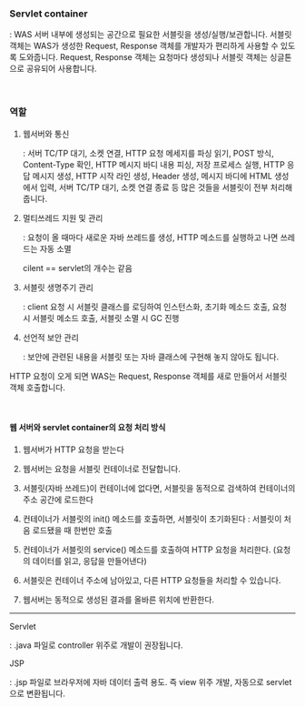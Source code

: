 ### Servlet container

: WAS 서버 내부에 생성되는 공간으로 필요한 서블릿을 생성/실행/보관합니다. 서블릿 객체는 WAS가 생성한 Request, Response 객체를 개발자가 편리하게 사용할 수 있도록 도와줍니다. Request, Response 객체는 요청마다 생성되나 서블릿 객체는 싱글톤으로 공유되어 사용합니다.

<br>

### 역할 

1. 웹서버와 통신

   : 서버 TC/TP 대기, 소켓 연결, HTTP 요청 메세지를 파싱 읽기, POST 방식, Content-Type 확인, HTTP 메시지 바디 내용 피싱, 저장 프로세스 실행, HTTP 응답 메시지 생성, HTTP 시작 라인 생성, Header 생성, 메시지 바디에 HTML 생성에서 입력, 서버 TC/TP 대기, 소켓 연결 종료 등 많은 것들을 서블릿이 전부 처리해줍니다.

2. 멀티쓰레드 지원 및 관리

   : 요청이 올 때마다 새로운 자바 쓰레드를 생성, HTTP 메소드를 실행하고 나면 쓰레드는 자동 소멸
   
      cilent == servlet의 개수는 같음 
    
4.  서블릿 생명주기 관리 
    
    : client 요청 시 서블릿 클래스를 로딩하여 인스턴스화, 초기화 메소드 호출, 요청 시 서블릿 메소드 호출, 서블릿 소멸 시 GC 진행
      
4.  선언적 보안 관리

    : 보안에 관련된 내용을 서블릿 또는 자바 클래스에 구현해 놓지 않아도 됩니다.

HTTP 요청이 오게 되면 WAS는 Request, Response 객체를 새로 만들어서 서블릿 객체 호출합니다.

<br>

#### 웹 서버와 servlet container의 요청 처리 방식

1. 웹서버가 HTTP 요청을 받는다

2. 웹서버는 요청을 서블릿 컨테이너로 전달합니다.

3. 서블릿(자바 쓰레드)이 컨테이너에 없다면, 서블릿을 동적으로 검색하여 컨테이너의 주소 공간에 로드한다

4. 컨테이너가 서블릿의 init() 메소드를 호출하면, 서블릿이 초기화된다
   : 서블릿이 처음 로드됐을 때 한번만 호출

5. 컨테이너가 서블릿의 service() 메소드를 호출하여 HTTP 요청을 처리한다.
   (요청의 데이터를 읽고, 응답을 만들어낸다)

6. 서블릿은 컨테이너 주소에 남아있고, 다른 HTTP 요청들을 처리할 수 있습니다.

7. 웹서버는 동적으로 생성된 결과를 올바른 위치에 반환한다.


----

Servlet

: .java 파일로 controller 위주로 개발이 권장됩니다. 


JSP

: .jsp 파일로 브라우저에 자바 데이터 출력 용도. 즉 view 위주 개발, 자동으로 servlet으로 변환됩니다. 
